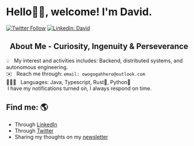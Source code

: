 # Hello👋🏽, welcome! I'm David.

[![Twitter Follow](https://img.shields.io/twitter/follow/TheTrueHooha_I?label=Follow)](https://twitter.com/intent/follow?screen_name=TheTrueHooha_I)
[![Linkedin: David](https://img.shields.io/badge/-David-blue?style=flat-square&logo=Linkedin&logoColor=white&link=https://www.linkedin.com/in/david-ogar/)](https://www.linkedin.com/in/david-ogar/)


## &nbsp; About Me - Curiosity, Ingenuity & Perseverance


💡 &nbsp; My interest and activities includes: Backend, distributed systems, and autonomous engineering.\
✉️ &nbsp; Reach me through: `email: owogogahhero@outlook.com`\
👨🏽‍💻 &nbsp; Languages: Java, Typescript, Rust🦀, Python🐍\
&nbsp;I have my notifications turned on,
I always respond on time. &nbsp;

## Find me: 🌎

- Through <a href="https://www.linkedin.com/in/david-ogar/">LinkedIn</a>
- Through <a href="https://twitter.com/TheTrueHooha_I">Twitter</a>
- Sharing my thoughts on my <a href="https://davidhero.substack.com/">newsletter</a>
